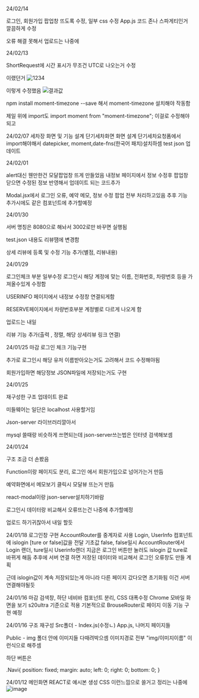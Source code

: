 24/02/14

로그인, 회원가입 팝업창 뜨도록 수정, 일부 css 수정 App.js 코드 존나 스파게티인거 깔끔하게 수정 

오류 해결 못해서 업로드는 나중에

24/02/13

ShortRequest에 시간 표시가 무조건 UTC로 나오는거 수정 

이랬던거
![1234](https://github.com/Pankgo/CarWasher/assets/147930457/06271fc1-c58e-4b82-9e39-0e37e7ed370e)

이렇게 수정했음
![결과값](https://github.com/Pankgo/CarWasher/assets/147930457/aab0d0ec-7d18-4fee-aefd-549922a4d7e4)

npm install moment-timezone --save 해서 moment-timezone 설치해야 작동함

제일 위에 import도 import moment from "moment-timezone"; 이걸로 수정해야되고

24/02/07
세차장 화면 및 기능 설계
단기세차화면 화면 설계
단기세차요청폼에서 import해야해서 datepicker, moment,date-fns(한국어 패치)설치하셈
test json 업데이트

24/02/01

alert대신 웬만한건 모달팝업창 뜨게 만들었음 내정보 페이지에서 정보 수정후 팝업창 닫으면 수정된 정보 반영해서 업데이트 되는 코드추가

Modal.jsx에서 로그인 오류, 예약 메모, 정보 수정 팝업 전부 처리하고있음 추후 기능 추가시에도 같은 컴포넌트에 추가할예정

24/01/30

서버 명칭은 8080으로 해놔서 3002로만 바꾸면 실행됨

test.json 내용도 리뷰땜에 변경함

상세 리뷰에 등록 및 수정 기능 추가(별점, 리뷰내용)


24/01/29

로그인체크 부분 일부수정 로그인시 해당 계정에 맞는 이름, 전화번호, 차량번호 등을 가져올수있게 수정함 

USERINFO 페이지에서 내정보 수정창 연결되게함 

RESERVE페이지에서 차량번호부분 계정별로 다르게 나오게 함 

업로드는 내일

리뷰 기능 추가(출력 , 정렬, 해당 상세리뷰 링크 연결)


24/01/25 마감 
로그인 체크 기능구현 

추가로 로그인시 해당 유저 이름받아오는거도 고려해서 코드 수정해야됨 

회원가입하면 해당정보 JSON파일에 저장되는거도 구현

24/01/25

재구성한 구조 업데이트 완료 

미들웨어는 일단은 localhost 사용할거임 

Json-server 라이브러리깔아서

mysql 쓸때랑 비슷하게 쓰면되는데 json-server쓰는법은 인터넷 검색해보셈 

24/01/24

구조 조금 더 손봤음 

Function이랑 페이지도 분리, 로그인 에서 회원가입으로 넘어가는거 만듬

예약화면에서 메모보기 클릭시 모달뷰 뜨는거 만듬 

react-modal이랑 json-server설치하기바람 

로그인시 데이터랑 비교해서 오류뜨는건 나중에 추가할예정 

업로드 하기귀찮아서 내일 할듯











24/01/18
로그인창 구현 AccountRouter를 중계자로 사용 
Login, UserInfo 컴포넌트에 islogin [ture or false]값을 전달 
기초값 false, false일시 AccountRouter에서 Login 랜더, ture일시 Userinfo랜더
지금은 로그인 버튼만 눌러도 islogin 값 ture로 바뀌게 해둠 추후에 서버 연결 하면 
저장된 데이터와 비교해서 로그인 오류창도 만들 계획 

근데 islogin값이 계속 저장되있는게 아니라 다른 페이지 갔다오면 초기화됨 
이건 서버 연결해야될듯


24/01/16 마감 
검색창, 하단 네비바 컴포넌트 분리, CSS 대폭수정
Chrome 모바일 화면을 보기 s20ultra 기준으로 적용 
기본적으로 BrouseRouter로 페이지 이동 기능 구현 예정 




24/01/16
구조 재구성 
Src폴더 - Index.js(수정ㄴ) App.js, 나머지 페이지들 

Public - img 폴더 안에 이미지들 다때려박으셈 이미지경로 전부 "img/이미지이름" 이런식으로 해주셈

하단 버튼은 

.Navi{
    position: fixed;
    margin: auto;
    left: 0;
    right: 0;
    bottom: 0;
}







24/01/12 
메인화면 REACT로 예시본 생성 
CSS 이런느낌으로 쓸거고 정리는 나중에 
![image](https://github.com/Pankgo/CarWasher/assets/147930457/66fe45f8-6a94-4832-a084-550349e67fe3)
